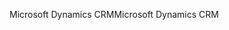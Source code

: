 <span data-ttu-id="cd832-101">Microsoft Dynamics CRM</span><span class="sxs-lookup"><span data-stu-id="cd832-101">Microsoft Dynamics CRM</span></span>